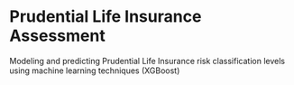 # Prudential Life Insurance Assessment

Modeling and predicting Prudential Life Insurance risk classification levels using machine learning techniques (XGBoost)
